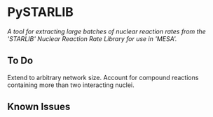 # PySTARLIB

*A tool for extracting large batches of nuclear reaction rates from the 'STARLIB' Nuclear Reaction Rate Library for use in 'MESA'.*

## To Do
Extend to arbitrary network size.
Account for compound reactions containing more than two interacting nuclei.

## Known Issues

